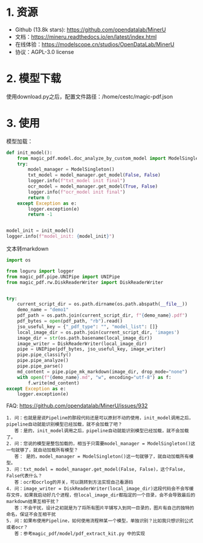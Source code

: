 # 1. 资源 

- Github (13.8k stars): https://github.com/opendatalab/MinerU
- 文档：https://mineru.readthedocs.io/en/latest/index.html
- 在线体验：https://modelscope.cn/studios/OpenDataLab/MinerU
- 协议：AGPL-3.0 license

# 2. 模型下载

使用download.py之后，配置文件路径：/home/cestc/magic-pdf.json

# 3. 使用

模型加载：

```python
def init_model():
    from magic_pdf.model.doc_analyze_by_custom_model import ModelSingleton
    try:
        model_manager = ModelSingleton()
        txt_model = model_manager.get_model(False, False)
        logger.info(f"txt_model init final")
        ocr_model = model_manager.get_model(True, False)
        logger.info(f"ocr_model init final")
        return 0
    except Exception as e:
        logger.exception(e)
        return -1


model_init = init_model()
logger.info(f"model_init: {model_init}")
```

文本转markdown

```python
import os

from loguru import logger
from magic_pdf.pipe.UNIPipe import UNIPipe
from magic_pdf.rw.DiskReaderWriter import DiskReaderWriter


try:
    current_script_dir = os.path.dirname(os.path.abspath(__file__))
    demo_name = "demo1"
    pdf_path = os.path.join(current_script_dir, f"{demo_name}.pdf")
    pdf_bytes = open(pdf_path, "rb").read()
    jso_useful_key = {"_pdf_type": "", "model_list": []}
    local_image_dir = os.path.join(current_script_dir, 'images')
    image_dir = str(os.path.basename(local_image_dir))
    image_writer = DiskReaderWriter(local_image_dir)
    pipe = UNIPipe(pdf_bytes, jso_useful_key, image_writer)
    pipe.pipe_classify()
    pipe.pipe_analyze()
    pipe.pipe_parse()
    md_content = pipe.pipe_mk_markdown(image_dir, drop_mode="none")
    with open(f"{demo_name}.md", "w", encoding="utf-8") as f:
        f.write(md_content)
except Exception as e:
    logger.exception(e)
```

FAQ: https://github.com/opendatalab/MinerU/issues/932

```text
1. 问：也就是是说Pipeline的那段代码还是可以原封不动的使用，init_model调用之后，pipeline自动就能识别模型已经加载，就不会加载了吧？
   答：是的，init_model调用之后，pipeline自动就能识别模型已经加载，就不会加载了。
2. 问：您说的模型是整包加载的，相当于只需要model_manager = ModelSingleton()这一句就够了，就自动加载所有模型？
   答： 是的，model_manager = ModelSingleton()这一句就够了，就自动加载所有模型。
3. 问：txt_model = model_manager.get_model(False, False)，这个False, False代表什么？
   答：ocr和ocrlog的开关，可以跳转到方法实现自己看源码
4. 问：image_writer = DiskReaderWriter(local_image_dir)这段代码会不会写缓存文件，如果我启动好几个进程，但local_image_dir都指定的一个目录，会不会导致最后的markdown结果互相干扰？
   答：不会干扰，设计之初就是为了将所有图片平铺写入到同一目录的，图片有自己的独特的命名，保证不会互相干扰
5. 问：如果布使用Pipeline，如何使用流程种某一个模型，单独识别？比如我只想识别公式或者ocr？
   答：参考magic_pdf/model/pdf_extract_kit.py 中的实现

```